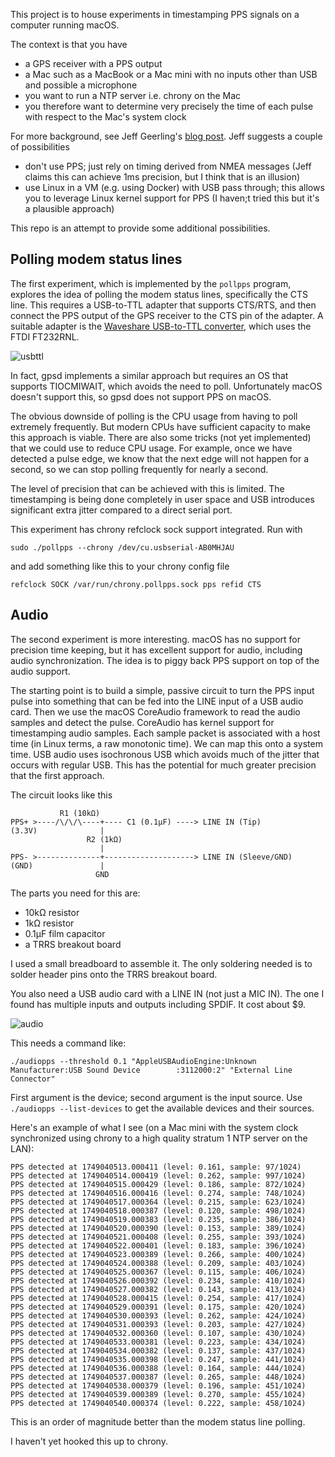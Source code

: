 This project is to house experiments in timestamping PPS signals on a computer running macOS.

The context is that you have
- a GPS receiver with a PPS output
- a Mac such as a MacBook or a Mac mini with no inputs other than USB and possible a microphone
- you want to run a NTP server i.e. chrony on the Mac
- you therefore want to determine very precisely the time of each pulse with respect to the Mac's system clock

For more background, see Jeff Geerling's [blog post](https://www.jeffgeerling.com/blog/2025/using-gps-most-accurate-time-possible-on-mac). Jeff suggests a couple of possibilities

- don't use PPS; just rely on timing derived from NMEA messages (Jeff claims this can achieve 1ms precision, but I think that is an illusion)
- use Linux in a VM (e.g. using Docker) with USB pass through; this allows you to leverage Linux kernel support for PPS (I haven;t tried this but it's a plausible approach)

This repo is an attempt to provide some additional possibilities.

## Polling modem status lines

The first experiment, which is implemented by the `pollpps` program, explores the idea of polling the modem status lines, specifically the CTS line. This requires a USB-to-TTL adapter that supports CTS/RTS, and then connect the PPS output of the GPS receiver to the CTS pin of the adapter. A suitable adapter is the [Waveshare USB-to-TTL converter](https://www.waveshare.com/usb-to-ttl.htm), which uses the FTDI FT232RNL.

![usbttl](https://github.com/user-attachments/assets/227569bf-45b0-44bf-9d60-345059552a1c)

In fact, gpsd implements a similar approach but requires an OS that supports TIOCMIWAIT, which avoids the need to poll. Unfortunately macOS doesn't support this, so gpsd does not support PPS on macOS.

The obvious downside of polling is the CPU usage from having to poll extremely frequently. But modern CPUs have sufficient capacity to make this approach is viable. There are also some tricks (not yet implemented) that we could use to reduce CPU usage. For example, once we have detected a pulse edge, we know that the next edge will not happen for a second, so we can stop polling frequently for nearly a second.

The level of precision that can be achieved with this is limited. The timestamping is being done completely in user space and USB introduces significant extra jitter compared to a direct serial port.

This experiment has chrony refclock sock support integrated.  Run with

```
sudo ./pollpps --chrony /dev/cu.usbserial-AB0MHJAU
```

and add something like this to your chrony config file

```
refclock SOCK /var/run/chrony.pollpps.sock pps refid CTS
```

## Audio

The second experiment is more interesting. macOS has no support for precision time keeping, but it has excellent support for audio, including audio synchronization. The idea is to piggy back PPS support on top of the audio support.

The starting point is to build a simple, passive circuit to turn the PPS input pulse into something that can be fed into the LINE input of a USB audio card. Then we use the macOS CoreAudio framework to read the audio samples and detect the pulse. CoreAudio has kernel support for timestamping audio samples. Each sample packet is associated with a host time (in Linux terms, a raw monotonic time). We can map this onto a system time. USB audio uses isochronous USB which avoids much of the jitter that occurs with regular USB. This has the potential for much greater precision that the first approach.

The circuit looks like this

```
           R1 (10kΩ)
PPS+ >----/\/\/\----+---- C1 (0.1µF) ----> LINE IN (Tip)
(3.3V)              |
                 R2 (1kΩ)
                    |
PPS- >--------------+--------------------> LINE IN (Sleeve/GND)
(GND)               |
                   GND
```

The parts you need for this are:

- 10kΩ resistor
- 1kΩ resistor
- 0.1µF film capacitor
- a TRRS breakout board

I used a small breadboard to assemble it. The only soldering needed is to solder header pins onto the TRRS breakout board.

You also need a USB audio card with a LINE IN (not just a MIC IN). The one I found has multiple inputs and outputs including SPDIF. It cost about $9.

![audio](https://github.com/user-attachments/assets/4c7faf32-2eda-4b74-8cc4-1c935b6b22f3)


This needs a command like:

```
./audiopps --threshold 0.1 "AppleUSBAudioEngine:Unknown Manufacturer:USB Sound Device        :3112000:2" "External Line Connector"
```

First argument is the device; second argument is the input source. Use `./audiopps --list-devices` to get the available devices and their sources.

Here's an example of what I see (on a Mac mini with the system clock synchronized using chrony to a high quality stratum 1 NTP server on the LAN):

```
PPS detected at 1749040513.000411 (level: 0.161, sample: 97/1024)
PPS detected at 1749040514.000419 (level: 0.262, sample: 997/1024)
PPS detected at 1749040515.000429 (level: 0.186, sample: 872/1024)
PPS detected at 1749040516.000416 (level: 0.274, sample: 748/1024)
PPS detected at 1749040517.000364 (level: 0.215, sample: 623/1024)
PPS detected at 1749040518.000387 (level: 0.120, sample: 498/1024)
PPS detected at 1749040519.000383 (level: 0.235, sample: 386/1024)
PPS detected at 1749040520.000390 (level: 0.153, sample: 389/1024)
PPS detected at 1749040521.000408 (level: 0.255, sample: 393/1024)
PPS detected at 1749040522.000401 (level: 0.183, sample: 396/1024)
PPS detected at 1749040523.000389 (level: 0.266, sample: 400/1024)
PPS detected at 1749040524.000388 (level: 0.209, sample: 403/1024)
PPS detected at 1749040525.000367 (level: 0.115, sample: 406/1024)
PPS detected at 1749040526.000392 (level: 0.234, sample: 410/1024)
PPS detected at 1749040527.000382 (level: 0.143, sample: 413/1024)
PPS detected at 1749040528.000415 (level: 0.254, sample: 417/1024)
PPS detected at 1749040529.000391 (level: 0.175, sample: 420/1024)
PPS detected at 1749040530.000393 (level: 0.262, sample: 424/1024)
PPS detected at 1749040531.000393 (level: 0.203, sample: 427/1024)
PPS detected at 1749040532.000360 (level: 0.107, sample: 430/1024)
PPS detected at 1749040533.000381 (level: 0.223, sample: 434/1024)
PPS detected at 1749040534.000382 (level: 0.137, sample: 437/1024)
PPS detected at 1749040535.000398 (level: 0.247, sample: 441/1024)
PPS detected at 1749040536.000388 (level: 0.164, sample: 444/1024)
PPS detected at 1749040537.000387 (level: 0.265, sample: 448/1024)
PPS detected at 1749040538.000379 (level: 0.196, sample: 451/1024)
PPS detected at 1749040539.000389 (level: 0.270, sample: 455/1024)
PPS detected at 1749040540.000374 (level: 0.222, sample: 458/1024)
```

This is an order of magnitude better than the modem status line polling.

I haven't yet hooked this up to chrony.

